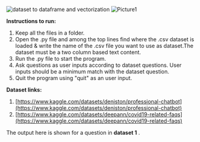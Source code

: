 ![dataset to dataframe and vectorization](https://user-images.githubusercontent.com/61645942/169852857-6a468edb-3402-47e2-8470-1543d756188b.png)
![Picture1](https://user-images.githubusercontent.com/61645942/169854811-ba7b4116-d96e-48b0-ae5b-95628f85f32f.png)


**Instructions to run:**
1. Keep all the files in a folder.
2. Open the .py file and among the top lines find where the .csv dataset is loaded & write the name of the .csv file you want to use as dataset.The dataset must be a two column based text content.
3. Run the .py file to start the program.
4. Ask questions as user inputs according to dataset questions. User inputs should be a minimum match with the dataset question.  
5. Quit the program using "quit" as an user input.

**Dataset links:**
1. [https://www.kaggle.com/datasets/deniston/professional-chatbot](https://www.kaggle.com/datasets/deniston/professional-chatbot)
2. [https://www.kaggle.com/datasets/deepann/covid19-related-faqs](https://www.kaggle.com/datasets/deepann/covid19-related-faqs)

The output here is shown for a question in **dataset 1** .

